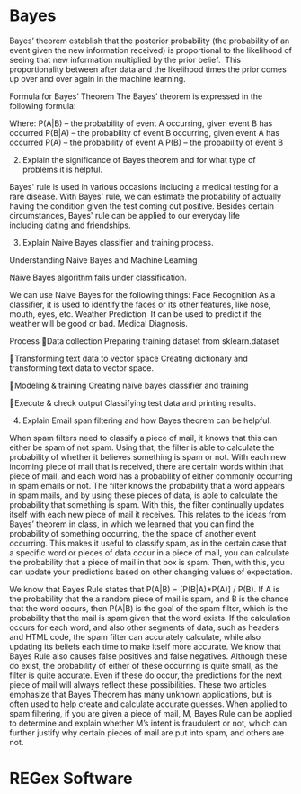 # Bayes
Bayes’ theorem establish that the posterior probability (the probability of an event given the new information received) is proportional to the likelihood of seeing that new information multiplied by the prior belief.  This proportionality between after data and the likelihood times the prior comes up over and over again in the machine learning. 


Formula for Bayes’ Theorem
The Bayes’ theorem is expressed in the following formula:

 

Where:
P(A|B) – the probability of event A occurring, given event B has occurred
P(B|A) – the probability of event B occurring, given event A has occurred
P(A) – the probability of event A
P(B) – the probability of event B



2. Explain the significance of Bayes theorem and for what type of problems it is helpful.

Bayes' rule is used in various occasions including a medical testing for a rare disease. With Bayes' rule, we can estimate the probability of actually having the condition given the test coming out positive. Besides certain circumstances, Bayes' rule can be applied to our everyday life including dating and friendships.

3. Explain Naive Bayes classifier and training process.

Understanding Naive Bayes and Machine Learning 


Naive Bayes algorithm falls under classification.

We can use Naive Bayes for the following things:
Face Recognition
As a classifier, it is used to identify the faces or its other features, like nose, mouth, eyes, etc.
Weather Prediction 
It can be used to predict if the weather will be good or bad.
Medical Diagnosis.

Process
Data collection
Preparing training dataset from sklearn.dataset


Transforming text data to vector space
Creating dictionary and transforming text data to vector space.

Modeling & training
Creating naive bayes classifier and training

Execute & check output
Classifying test data and printing results. 


4. Explain Email span filtering and how Bayes theorem can be helpful.

When spam filters need to classify a piece of mail, it knows that this can either be spam of not spam. Using that, the filter is able to calculate the probability of whether it believes something is spam or not. With each new incoming piece of mail that is received, there are certain words within that piece of mail, and each word has a probability of either commonly occurring in spam emails or not. The filter knows the probability that a word appears in spam mails, and by using these pieces of data, is able to calculate the probability that something is spam. With this, the filter continually updates itself with each new piece of mail it receives.
This relates to the ideas from Bayes’ theorem in class, in which we learned that you can find the probability of something occurring, the the space of another event occurring. This makes it useful to classify spam, as in the certain case that a specific word or pieces of data occur in a piece of mail, you can calculate the probability that a piece of mail in that box is spam. Then, with this, you can update your predictions based on other changing values of expectation. 

We know that Bayes Rule states that P(A|B) = [P(B|A)*P(A)] / P(B). If A is the probability that the a random piece of mail is spam, and B is the chance that the word occurs, then P(A|B) is the goal of the spam filter, which is the probability that the mail is spam given that the word exists. If the calculation occurs for each word, and also other segments of data, such as headers and HTML code, the spam filter can accurately calculate, while also updating its beliefs each time to make itself more accurate. 
We know that Bayes Rule also causes false positives and false negatives. Although these do exist, the probability of either of these occurring is quite small, as the filter is quite accurate. Even if these do occur, the predictions for the next piece of mail will always reflect these possibilities. These two articles emphasize that Bayes Theorem has many unknown applications, but is often used to help create and calculate accurate guesses. When applied to spam filtering, if you are given a piece of mail, M, Bayes Rule can be applied to determine and explain whether M’s intent is fraudulent or not, which can further justify why certain pieces of mail are put into spam, and others are not.

# REGex Software
